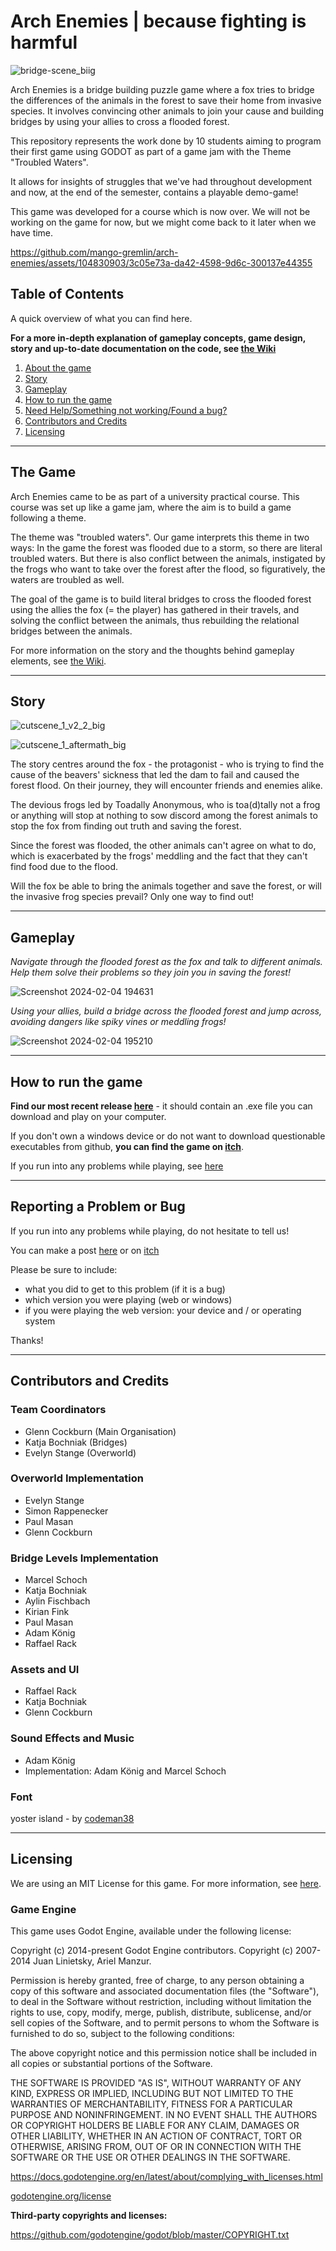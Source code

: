 # Arch Enemies | because fighting is harmful

![bridge-scene_biig](https://github.com/mango-gremlin/arch-enemies/assets/104830903/ee446310-3af2-4f7d-b8e7-890c921c138f)

Arch Enemies is a bridge building puzzle game where a fox tries to bridge the differences of the animals in the forest to save their home from invasive species. It involves convincing other animals to join your cause and building bridges by using your allies to cross a flooded forest.

This repository represents the work done by 10 students aiming to program their first game using GODOT as part of a game jam with the Theme "Troubled Waters".

It allows for insights of struggles that we've had throughout development and now, at the end of the semester, contains a playable demo-game!

This game was developed for a course which is now over. We will not be working on the game for now, but we might come back to it later when we have time. 

https://github.com/mango-gremlin/arch-enemies/assets/104830903/3c05e73a-da42-4598-9d6c-300137e44355



## Table of Contents
A quick overview of what you can find here.

**For a more in-depth explanation of gameplay concepts, game design, story and up-to-date documentation on the code, see [the Wiki](https://github.com/mango-gremlin/arch-enemies/wiki)**

1. [About the game](#the-game)
2. [Story](#story)
3. [Gameplay](#gameplay)
4. [How to run the game](#how-to-run-the-game)
5. [Need Help/Something not working/Found a bug?](#reporting-a-problem-or-bug)
6. [Contributors and Credits](#contributors-and-credits)
7. [Licensing](#licensing)

---

## The Game
Arch Enemies came to be as part of a university practical course. This course was set up like a game jam, where the aim is to build a game following a theme.

The theme was "troubled waters". Our game interprets this theme in two ways: In the game the forest was flooded due to a storm, so there are literal troubled waters. But there is also conflict between the animals, instigated by the frogs who want to take over the forest after the flood, so figuratively, the waters are troubled as well.

The goal of the game is to build literal bridges to cross the flooded forest using the allies the fox (= the player) has gathered in their travels, and solving the conflict between the animals, thus rebuilding the relational bridges between the animals.

For more information on the story and the thoughts behind gameplay elements, see [the Wiki](https://github.com/mango-gremlin/arch-enemies/wiki).

---

## Story

![cutscene_1_v2_2_big](https://github.com/mango-gremlin/arch-enemies/assets/104830903/f2d847e7-fbb3-4cf6-9f0a-3d1eedc1b227)

![cutscene_1_aftermath_big](https://github.com/mango-gremlin/arch-enemies/assets/104830903/2e594ada-688f-43e1-87f7-7bc63b2d33be)

The story centres around the fox - the protagonist - who is trying to find the cause of the beavers' sickness that led the dam to fail and caused the forest flood. On their journey, they will encounter friends and enemies alike. 

The devious frogs led by Toadally Anonymous, who is toa(d)tally not a frog or anything will stop at nothing to sow discord among the forest animals to stop the fox from finding out truth and saving the forest.

Since the forest was flooded, the other animals can't agree on what to do, which is exacerbated by the frogs' meddling and the fact that they can't find food due to the flood.

Will the fox be able to bring the animals together and save the forest, or will the invasive frog species prevail? Only one way to find out!

---

## Gameplay

*Navigate through the flooded forest as the fox and talk to different animals. Help them solve their problems so they join you in saving the forest!*

![Screenshot 2024-02-04 194631](https://github.com/mango-gremlin/arch-enemies/assets/104830903/08d6eef1-a8a2-4eb2-8298-99a47d16e858)



*Using your allies, build a bridge across the flooded forest and jump across, avoiding dangers like spiky vines or meddling frogs!*

![Screenshot 2024-02-04 195210](https://github.com/mango-gremlin/arch-enemies/assets/104830903/43013934-7a11-4cde-a78e-d45e7a42b12e)


---

## How to run the game
**Find our most recent release [here](https://github.com/mango-gremlin/arch-enemies/releases)** - it should contain an .exe file you can download and play on your computer. 

If you don't own a windows device or do not want to download questionable executables from github, **you can find the game on [itch](https://mango-gremlin.itch.io/arch-enemies)**.

If you run into any problems while playing, see [here](#reporting-a-problem-or-bug)

---

## Reporting a Problem or Bug
If you run into any problems while playing, do not hesitate to tell us!

You can make a post [here](https://github.com/mango-gremlin/arch-enemies/discussions/377) or on [itch](https://mango-gremlin.itch.io/arch-enemies)

Please be sure to include:
- what you did to get to this problem (if it is a bug)
- which version you were playing (web or windows)
- if you were playing the web version: your device and / or operating system

Thanks!

---

## Contributors and Credits

### Team Coordinators
- Glenn Cockburn (Main Organisation)
- Katja Bochniak (Bridges)
- Evelyn Stange (Overworld)

### Overworld Implementation
- Evelyn Stange
- Simon Rappenecker
- Paul Masan
- Glenn Cockburn

### Bridge Levels Implementation
- Marcel Schoch
- Katja Bochniak
- Aylin Fischbach
- Kirian Fink
- Paul Masan
- Adam König
- Raffael Rack

### Assets and UI
- Raffael Rack
- Katja Bochniak
- Glenn Cockburn

### Sound Effects and Music
- Adam König
- Implementation: Adam König and Marcel Schoch

### Font
yoster island - by [codeman38](http://www.zone38.net/ )

---

## Licensing
We are using an MIT License for this game. For more information, see [here](https://github.com/mango-gremlin/arch-enemies/blob/d390d485051dfb2a5ab55d9eb6f97ea2c08d81c3/LICENSE).

### Game Engine
This game uses Godot Engine, available under the following license:

Copyright (c) 2014-present Godot Engine contributors. Copyright (c) 2007-2014 Juan Linietsky, Ariel Manzur.

Permission is hereby granted, free of charge, to any person obtaining a copy of this software and associated documentation files (the "Software"), to deal in the Software without restriction, including without limitation the rights to use, copy, modify, merge, publish, distribute, sublicense, and/or sell copies of the Software, and to permit persons to whom the Software is furnished to do so, subject to the following conditions:

The above copyright notice and this permission notice shall be included in all copies or substantial portions of the Software.

THE SOFTWARE IS PROVIDED "AS IS", WITHOUT WARRANTY OF ANY KIND, EXPRESS OR IMPLIED, INCLUDING BUT NOT LIMITED TO THE WARRANTIES OF MERCHANTABILITY, FITNESS FOR A PARTICULAR PURPOSE AND NONINFRINGEMENT. IN NO EVENT SHALL THE AUTHORS OR COPYRIGHT HOLDERS BE LIABLE FOR ANY CLAIM, DAMAGES OR OTHER LIABILITY, WHETHER IN AN ACTION OF CONTRACT, TORT OR OTHERWISE, ARISING FROM, OUT OF OR IN CONNECTION WITH THE SOFTWARE OR THE USE OR OTHER DEALINGS IN THE SOFTWARE.

https://docs.godotengine.org/en/latest/about/complying_with_licenses.html

[godotengine.org/license](https://godotengine.org/license/)

**Third-party copyrights and licenses:**

https://github.com/godotengine/godot/blob/master/COPYRIGHT.txt
